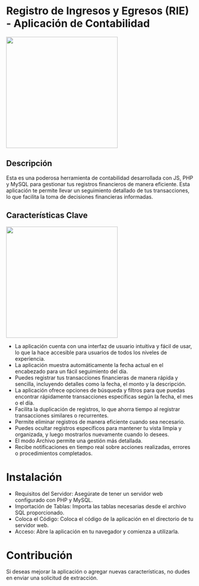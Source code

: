 # Registro de Ingresos y Egresos (RIE) - Aplicación de Contabilidad
<img src="https://i.ibb.co/JCzhvJY/Captura-de-pantalla-2023-08-26-103209.png" width="300">

## Descripción
Esta es una poderosa herramienta de contabilidad desarrollada con JS, PHP y MySQL para gestionar tus registros financieros de manera eficiente. Esta aplicación te permite llevar un seguimiento detallado de tus transacciones, lo que facilita la toma de decisiones financieras informadas.

## Características Clave
<img src="https://i.ibb.co/kXpGgr9/Captura-de-pantalla-2023-08-26-103109.png" width="300">

- La aplicación cuenta con una interfaz de usuario intuitiva y fácil de usar, lo que la hace accesible para usuarios de todos los niveles de experiencia.
- La aplicación muestra automáticamente la fecha actual en el encabezado para un fácil seguimiento del día.
- Puedes registrar tus transacciones financieras de manera rápida y sencilla, incluyendo detalles como la fecha, el monto y la descripción.
- La aplicación ofrece opciones de búsqueda y filtros para que puedas encontrar rápidamente transacciones específicas según la fecha, el mes o el día.
- Facilita la duplicación de registros, lo que ahorra tiempo al registrar transacciones similares o recurrentes.
- Permite eliminar registros de manera eficiente cuando sea necesario.
- Puedes ocultar registros específicos para mantener tu vista limpia y organizada, y luego mostrarlos nuevamente cuando lo desees.
- El modo Archivo permite una gestión más detallada.
- Recibe notificaciones en tiempo real sobre acciones realizadas, errores o procedimientos completados.

# Instalación
- Requisitos del Servidor: Asegúrate de tener un servidor web configurado con PHP y MySQL.
- Importación de Tablas: Importa las tablas necesarias desde el archivo SQL proporcionado.
- Coloca el Código: Coloca el código de la aplicación en el directorio de tu servidor web.
- Acceso: Abre la aplicación en tu navegador y comienza a utilizarla.

# Contribución
Si deseas mejorar la aplicación o agregar nuevas características, no dudes en enviar una solicitud de extracción.